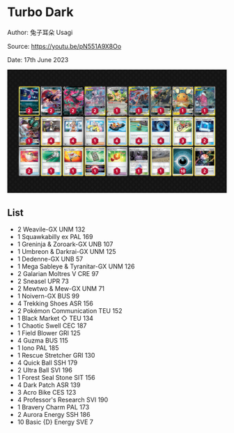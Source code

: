 # Turbo Dark

Author: 兔子耳朵 Usagi

Source: <https://youtu.be/pN551A9X8Oo>

Date: 17th June 2023

![decklist](../../images/PAL/Turbo%20Dark/3-%20Turbo%20Dark.png)

## List

* 2 Weavile-GX UNM 132
* 1 Squawkabilly ex PAL 169
* 1 Greninja & Zoroark-GX UNB 107
* 1 Umbreon & Darkrai-GX UNM 125
* 1 Dedenne-GX UNB 57
* 1 Mega Sableye & Tyranitar-GX UNM 126
* 2 Galarian Moltres V CRE 97
* 2 Sneasel UPR 73
* 2 Mewtwo & Mew-GX UNM 71
* 1 Noivern-GX BUS 99
* 4 Trekking Shoes ASR 156
* 2 Pokémon Communication TEU 152
* 1 Black Market ◇ TEU 134
* 1 Chaotic Swell CEC 187
* 1 Field Blower GRI 125
* 4 Guzma BUS 115
* 1 Iono PAL 185
* 1 Rescue Stretcher GRI 130
* 4 Quick Ball SSH 179
* 2 Ultra Ball SVI 196
* 1 Forest Seal Stone SIT 156
* 4 Dark Patch ASR 139
* 3 Acro Bike CES 123
* 4 Professor's Research SVI 190
* 1 Bravery Charm PAL 173
* 2 Aurora Energy SSH 186
* 10 Basic {D} Energy SVE 7
